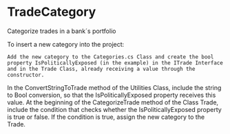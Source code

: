 # TradeCategory
Categorize trades in a bank´s portfolio

To insert a new category into the project:

    Add the new category to the Categories.cs Class and create the bool property IsPoliticallyExposed (in the example) in the ITrade Interface and in the Trade Class, already receiving a value through the constructor.
In the ConvertStringToTrade method of the Utilities Class, include the string to Bool conversion, so that the IsPoliticallyExposed property receives this value.
At the beginning of the CategorizeTrade method of the Class Trade, include the condition that checks whether the IsPoliticallyExposed property is true or false.
If the condition is true, assign the new category to the Trade.
